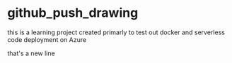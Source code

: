 # github_push_drawing
this is a learning project created primarly to test out docker and serverless code deployment on Azure

that's a new line